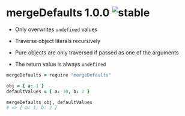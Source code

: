 
# mergeDefaults 1.0.0 ![stable](https://img.shields.io/badge/stability-stable-4EBA0F.svg?style=flat)

- Only overwrites `undefined` values

- Traverse object literals recursively

- Pure objects are only traversed if passed as one of the arguments

- The return value is always `undefined`

```coffee
mergeDefaults = require "mergeDefaults"

obj = { a: 1 }
defaultValues = { a: 10, b: 2 }

mergeDefaults obj, defaultValues
# => { a: 1, b: 2 }
```
